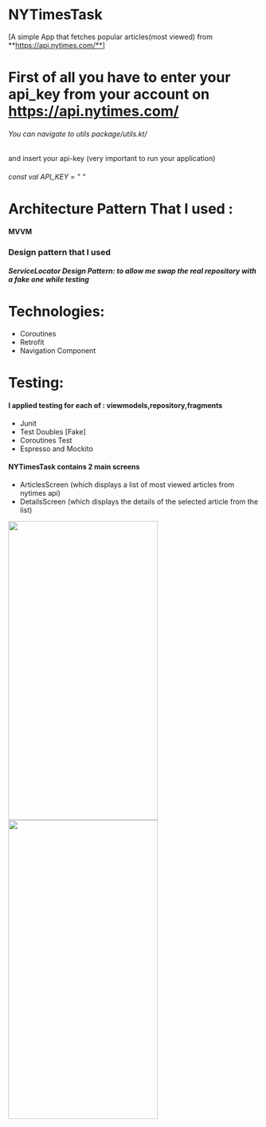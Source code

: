 # NYTimesTask
[A simple App that fetches popular articles(most viewed) from **https://api.nytimes.com/**]
# First of all you have to enter your api_key from your account on **https://api.nytimes.com/**
###### You can navigate to *utils package/utils.kt/*
and insert your api-key (very important to run your application)
###### *const val API_KEY = " "* 
# Architecture Pattern That I used :
#### MVVM 
### Design pattern that I used
##### ServiceLocator Design Pattern: to allow me swap the real repository with a fake one while testing 
# Technologies:
- Coroutines
- Retrofit
- Navigation Component
# Testing:
#### I applied testing for each of : viewmodels,repository,fragments 
- Junit 
- Test Doubles [Fake]
- Coroutines Test
- Espresso and Mockito
#### NYTimesTask contains 2 main screens
- ArticlesScreen (which displays a list of most viewed articles from nytimes api)
- DetailsScreen (which displays the details of the selected article from the list)

<img src="https://user-images.githubusercontent.com/59161258/112725790-9ec06100-8f22-11eb-82d2-6355679e1b8f.jpg" width="300" height="600">              <img src="https://user-images.githubusercontent.com/59161258/112725804-b0a20400-8f22-11eb-995f-dfb12e54cce9.jpg" width="300" height="600">


